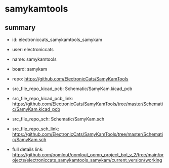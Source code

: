 # samykamtools
 
## summary 
* id: electroniccats_samykamtools_samykam
* user: electroniccats
* name: samykamtools
* board: samykam
* repo: https://github.com/ElectronicCats/SamyKamTools
* src_file_repo_kicad_pcb: Schematic/SamyKam.kicad_pcb
* src_file_repo_kicad_pcb_link: https://github.com/ElectronicCats/SamyKamTools/tree/master/Schematic/SamyKam.kicad_pcb


* src_file_repo_sch: Schematic/SamyKam.sch
* src_file_repo_sch_link: https://github.com/ElectronicCats/SamyKamTools/tree/master/Schematic/SamyKam.sch
* full details link: https://github.com/oomlout/oomlout_oomp_project_bot_v_2/tree/main/projects/electroniccats_samykamtools_samykam/current_version/working  






